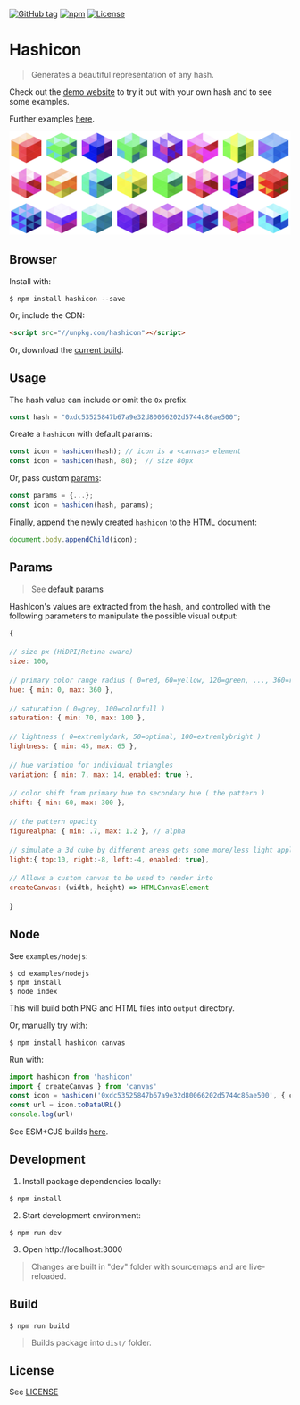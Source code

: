 [![GitHub tag](https://img.shields.io/github/tag/ETCDEVTeam/hashicon.svg)](https://GitHub.com/ETCDEVTeam/hashicon/tags/)
[![npm](http://img.shields.io/npm/v/hashicon.svg)](https://www.npmjs.com/package/hashicon)
[![License](https://img.shields.io/npm/l/hashicon.svg)](LICENSE)



Hashicon
==========

> Generates a beautiful representation of any hash.

Check out the [demo website](https://ETCDEVTeam.github.io/hashicon/examples/) to try it out with your own hash and to see some examples.

Further examples [here](examples/index.html).

![Sample hashicon image](examples/hashicons.png "Hashicons")



Browser
---

Install with: 
```shell
$ npm install hashicon --save
```   

Or, include the CDN:

```html
<script src="//unpkg.com/hashicon"></script>
```   

Or, download the [current build](dist/hashicon.umd.js).


Usage
---

The hash value can include or omit the `0x` prefix.
```js
const hash = "0xdc53525847b67a9e32d80066202d5744c86ae500";
```

Create a `hashicon` with default params:
```js
const icon = hashicon(hash); // icon is a <canvas> element
const icon = hashicon(hash, 80);  // size 80px
```

Or, pass custom [params](#params):
```js
const params = {...};
const icon = hashicon(hash, params);
```

Finally, append the newly created `hashicon` to the HTML document:
```js
document.body.appendChild(icon);
```


Params
---
> See [default params](src/params.js)

HashIcon's values are extracted from the hash, and controlled with the following parameters to manipulate the possible visual output:

```js
{

// size px (HiDPI/Retina aware)
size: 100,

// primary color range radius ( 0=red, 60=yellow, 120=green, ..., 360=red )
hue: { min: 0, max: 360 },

// saturation ( 0=grey, 100=colorfull )
saturation: { min: 70, max: 100 },

// lightness ( 0=extremlydark, 50=optimal, 100=extremlybright )
lightness: { min: 45, max: 65 },

// hue variation for individual triangles
variation: { min: 7, max: 14, enabled: true },

// color shift from primary hue to secondary hue ( the pattern )
shift: { min: 60, max: 300 },

// the pattern opacity
figurealpha: { min: .7, max: 1.2 }, // alpha

// simulate a 3d cube by different areas gets some more/less light applyed 
light:{ top:10, right:-8, left:-4, enabled: true},

// Allows a custom canvas to be used to render into
createCanvas: (width, height) => HTMLCanvasElement

}
```

Node
---

See `examples/nodejs`:
```shell
$ cd examples/nodejs
$ npm install
$ node index
```
This will build both PNG and HTML files into `output` directory.


Or, manually try with: 
```shell
$ npm install hashicon canvas
```
Run with:
```js
import hashicon from 'hashicon'
import { createCanvas } from 'canvas'
const icon = hashicon('0xdc53525847b67a9e32d80066202d5744c86ae500', { createCanvas })
const url = icon.toDataURL()
console.log(url)
```

See ESM+CJS builds [here](dist).

Development
-----------

1. Install package dependencies locally:
```shell
$ npm install
```

2. Start development environment:
```shell
$ npm run dev
```

3. Open http://localhost:3000

> Changes are built in "dev" folder with sourcemaps and are live-reloaded.

Build
-----

```shell
$ npm run build
```

> Builds package into `dist/` folder.

License
-----
See [LICENSE](LICENSE)



